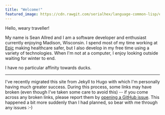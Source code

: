 ```yaml
---
title: "Welcome!"
featured_image: https://cdn.rawgit.com/serialhex/language-common-lisp/eaae981b68cff11951f296174f1248f03c7e1083/lisplogo_alien.svg
---
```


Hello, weary traveller!

My name is Sean Allred and I am a software developer and enthusiast
currently enjoying Madison, Wisconsin.  I spend most of my time
working at [Epic][epic.com] making healthcare safer, but I also
develop in my free time using a variety of technologies.  When I'm not
at a computer, I enjoy looking outside waiting for winter to end.

I have no particular affinity towards ducks.

---

I've recently migrated this site from Jekyll to Hugo with which I'm
personally having much greater success.  During this process, some
links may have broken (even though I've taken some care to avoid
this) -- if you come across any broken links, please report them by
[opening a GitHub issue][github].  This happened a bit more suddenly
than I had planned, so bear with me through any issues :-)

[epic.com]: http://www.epic.com/
[github]: https://github.com/vermiculus/seanallred.com/issues
